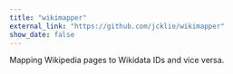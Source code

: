 ```yaml
---
title: "wikimapper"
external_link: "https://github.com/jcklie/wikimapper"
show_date: false
---
```


Mapping Wikipedia pages to Wikidata IDs and vice versa.
